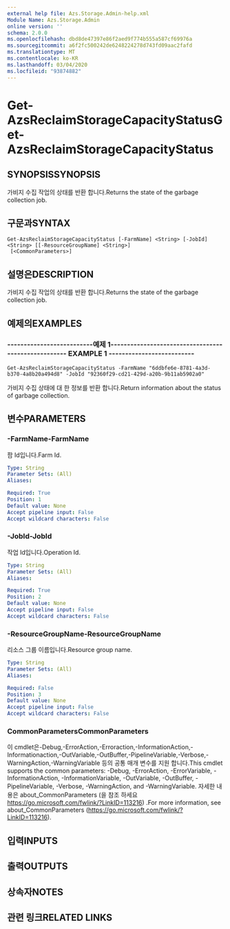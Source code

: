 ```yaml
---
external help file: Azs.Storage.Admin-help.xml
Module Name: Azs.Storage.Admin
online version: ''
schema: 2.0.0
ms.openlocfilehash: dbd8de47397e86f2aed9f774b555a587cf69976a
ms.sourcegitcommit: a6f2fc500242de6248224278d743fd09aac2fafd
ms.translationtype: MT
ms.contentlocale: ko-KR
ms.lasthandoff: 03/04/2020
ms.locfileid: "93874882"
---
```

# <span data-ttu-id="026db-101">Get-AzsReclaimStorageCapacityStatus</span><span class="sxs-lookup"><span data-stu-id="026db-101">Get-AzsReclaimStorageCapacityStatus</span></span>

## <span data-ttu-id="026db-102">SYNOPSIS</span><span class="sxs-lookup"><span data-stu-id="026db-102">SYNOPSIS</span></span>
<span data-ttu-id="026db-103">가비지 수집 작업의 상태를 반환 합니다.</span><span class="sxs-lookup"><span data-stu-id="026db-103">Returns the state of the garbage collection job.</span></span>

## <span data-ttu-id="026db-104">구문과</span><span class="sxs-lookup"><span data-stu-id="026db-104">SYNTAX</span></span>

```
Get-AzsReclaimStorageCapacityStatus [-FarmName] <String> [-JobId] <String> [[-ResourceGroupName] <String>]
 [<CommonParameters>]
```

## <span data-ttu-id="026db-105">설명은</span><span class="sxs-lookup"><span data-stu-id="026db-105">DESCRIPTION</span></span>
<span data-ttu-id="026db-106">가비지 수집 작업의 상태를 반환 합니다.</span><span class="sxs-lookup"><span data-stu-id="026db-106">Returns the state of the garbage collection job.</span></span>

## <span data-ttu-id="026db-107">예제의</span><span class="sxs-lookup"><span data-stu-id="026db-107">EXAMPLES</span></span>

### <span data-ttu-id="026db-108">--------------------------예제 1--------------------------</span><span class="sxs-lookup"><span data-stu-id="026db-108">-------------------------- EXAMPLE 1 --------------------------</span></span>
```
Get-AzsReclaimStorageCapacityStatus -FarmName "6ddbfe6e-8781-4a3d-b370-4a8b20a494d8" -JobId "92360f29-cd21-429d-a20b-9b11ab5902a0"
```

<span data-ttu-id="026db-109">가비지 수집 상태에 대 한 정보를 반환 합니다.</span><span class="sxs-lookup"><span data-stu-id="026db-109">Return information about the status of garbage collection.</span></span>

## <span data-ttu-id="026db-110">변수</span><span class="sxs-lookup"><span data-stu-id="026db-110">PARAMETERS</span></span>

### <span data-ttu-id="026db-111">-FarmName</span><span class="sxs-lookup"><span data-stu-id="026db-111">-FarmName</span></span>
<span data-ttu-id="026db-112">팜 Id입니다.</span><span class="sxs-lookup"><span data-stu-id="026db-112">Farm Id.</span></span>

```yaml
Type: String
Parameter Sets: (All)
Aliases: 

Required: True
Position: 1
Default value: None
Accept pipeline input: False
Accept wildcard characters: False
```

### <span data-ttu-id="026db-113">-JobId</span><span class="sxs-lookup"><span data-stu-id="026db-113">-JobId</span></span>
<span data-ttu-id="026db-114">작업 Id입니다.</span><span class="sxs-lookup"><span data-stu-id="026db-114">Operation Id.</span></span>

```yaml
Type: String
Parameter Sets: (All)
Aliases: 

Required: True
Position: 2
Default value: None
Accept pipeline input: False
Accept wildcard characters: False
```

### <span data-ttu-id="026db-115">-ResourceGroupName</span><span class="sxs-lookup"><span data-stu-id="026db-115">-ResourceGroupName</span></span>
<span data-ttu-id="026db-116">리소스 그룹 이름입니다.</span><span class="sxs-lookup"><span data-stu-id="026db-116">Resource group name.</span></span>

```yaml
Type: String
Parameter Sets: (All)
Aliases: 

Required: False
Position: 3
Default value: None
Accept pipeline input: False
Accept wildcard characters: False
```

### <span data-ttu-id="026db-117">CommonParameters</span><span class="sxs-lookup"><span data-stu-id="026db-117">CommonParameters</span></span>
<span data-ttu-id="026db-118">이 cmdlet은-Debug,-ErrorAction,-Erroraction,-InformationAction,-Informationaction,-OutVariable,-OutBuffer,-PipelineVariable,-Verbose,-WarningAction,-WarningVariable 등의 공통 매개 변수를 지원 합니다.</span><span class="sxs-lookup"><span data-stu-id="026db-118">This cmdlet supports the common parameters: -Debug, -ErrorAction, -ErrorVariable, -InformationAction, -InformationVariable, -OutVariable, -OutBuffer, -PipelineVariable, -Verbose, -WarningAction, and -WarningVariable.</span></span> <span data-ttu-id="026db-119">자세한 내용은 about_CommonParameters (을 참조 하세요 https://go.microsoft.com/fwlink/?LinkID=113216) .</span><span class="sxs-lookup"><span data-stu-id="026db-119">For more information, see about_CommonParameters (https://go.microsoft.com/fwlink/?LinkID=113216).</span></span>

## <span data-ttu-id="026db-120">입력</span><span class="sxs-lookup"><span data-stu-id="026db-120">INPUTS</span></span>

## <span data-ttu-id="026db-121">출력</span><span class="sxs-lookup"><span data-stu-id="026db-121">OUTPUTS</span></span>

## <span data-ttu-id="026db-122">상속자</span><span class="sxs-lookup"><span data-stu-id="026db-122">NOTES</span></span>

## <span data-ttu-id="026db-123">관련 링크</span><span class="sxs-lookup"><span data-stu-id="026db-123">RELATED LINKS</span></span>

